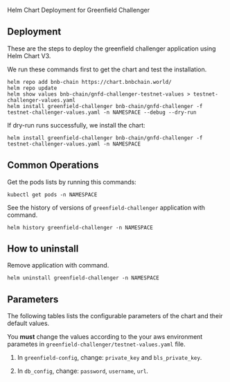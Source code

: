Helm Chart Deployment for Greenfield Challenger

## Deployment

These are the steps to deploy the greenfield challenger application using Helm Chart V3.

We run these commands first to get the chart and test the installation.

```console
helm repo add bnb-chain https://chart.bnbchain.world/
helm repo update
helm show values bnb-chain/gnfd-challenger-testnet-values > testnet-challenger-values.yaml
helm install greenfield-challenger bnb-chain/gnfd-challenger -f testnet-challenger-values.yaml -n NAMESPACE --debug --dry-run
```

If dry-run runs successfully, we install the chart:

`helm install greenfield-challenger bnb-chain/gnfd-challenger -f testnet-challenger-values.yaml -n NAMESPACE`

## Common Operations

Get the pods lists by running this commands:

```console
kubectl get pods -n NAMESPACE
```
See the history of versions of ``greenfield-challenger`` application with command.

```console
helm history greenfield-challenger -n NAMESPACE
```

## How to uninstall

Remove application with command.

```console
helm uninstall greenfield-challenger -n NAMESPACE
```

## Parameters

The following tables lists the configurable parameters of the chart and their default values.

You **must** change the values according to the your aws environment parametes in ``greenfield-challenger/testnet-values.yaml`` file.

1. In `greenfield-config`, change: `private_key` and `bls_private_key`.

2. In `db_config`, change: `password`, `username`, `url`.

